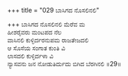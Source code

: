 +++
title = "029 ಬಾಸಿಗದ ನೊಸಲಿನಲಿ"

+++
ಬಾಸಿಗದ ನೊಸಲಿನಲಿ ಮೆರೆವ ಮ  
ಹೀಶರೈವರು ಮಂಟಪದ ನೆಲ  
ವಾಸಿನಲಿ ಕುಳ್ಳಿರ್ದರನುಪಮ ರಾಜತೇಜದಲಿ   
ಆ ಸೊಸೆಯ ಸಂಗಾತ ಕುಂತಿ ವಿ  
ಲಾಸದಲಿ ಕುಳ್ಳಿರ್ದಳಾ ವಿ        
ನ್ಯಾಸವನು ಜನ ನೋಡುತಿರ್ದುದು ಬಿಗಿದ ಬೆರಗಿನಲಿ      ॥29॥